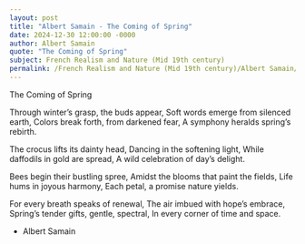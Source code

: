 ```yaml
---
layout: post
title: "Albert Samain - The Coming of Spring"
date: 2024-12-30 12:00:00 -0000
author: Albert Samain
quote: "The Coming of Spring"
subject: French Realism and Nature (Mid 19th century)
permalink: /French Realism and Nature (Mid 19th century)/Albert Samain/Albert Samain - The Coming of Spring
---
```


The Coming of Spring

Through winter’s grasp, the buds appear,
Soft words emerge from silenced earth,
Colors break forth, from darkened fear,
A symphony heralds spring’s rebirth.

The crocus lifts its dainty head,
Dancing in the softening light,
While daffodils in gold are spread,
A wild celebration of day’s delight.

Bees begin their bustling spree,
Amidst the blooms that paint the fields,
Life hums in joyous harmony,
Each petal, a promise nature yields.

For every breath speaks of renewal,
The air imbued with hope’s embrace,
Spring’s tender gifts, gentle, spectral,
In every corner of time and space.

- Albert Samain
